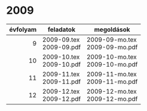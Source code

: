 # 2009

| évfolyam | feladatok | megoldások |
|---:|---|---|
| 9|2009-09.tex <br> 2009-09.pdf | 2009-09-mo.tex <br> 2009-09-mo.pdf|
| 10|2009-10.tex <br> 2009-10.pdf | 2009-10-mo.tex <br> 2009-10-mo.pdf|
| 11|2009-11.tex <br> 2009-11.pdf | 2009-11-mo.tex <br> 2009-11-mo.pdf|
| 12|2009-12.tex <br> 2009-12.pdf | 2009-12-mo.tex <br> 2009-12-mo.pdf|

